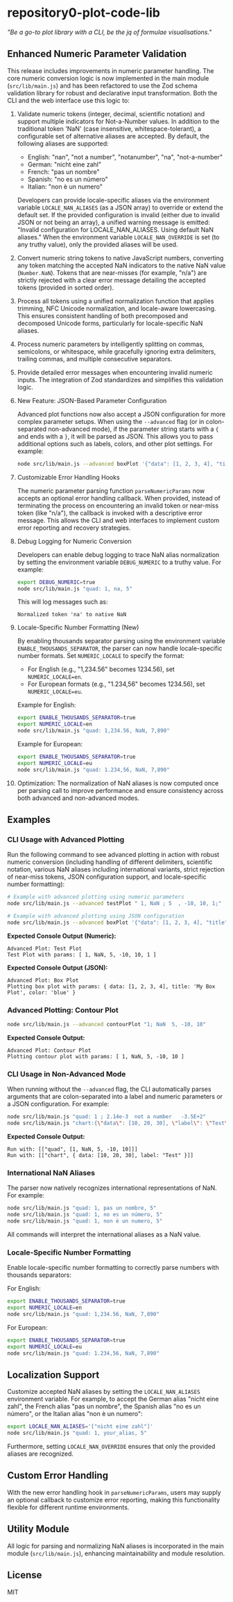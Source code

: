 # repository0-plot-code-lib

_"Be a go-to plot library with a CLI, be the jq of formulae visualisations."_

## Enhanced Numeric Parameter Validation

This release includes improvements in numeric parameter handling. The core numeric conversion logic is now implemented in the main module (`src/lib/main.js`) and has been refactored to use the Zod schema validation library for robust and declarative input transformation. Both the CLI and the web interface use this logic to:

1. Validate numeric tokens (integer, decimal, scientific notation) and support multiple indicators for Not-a-Number values. In addition to the traditional token 'NaN' (case insensitive, whitespace-tolerant), a configurable set of alternative aliases are accepted. By default, the following aliases are supported:

   - English: "nan", "not a number", "notanumber", "na", "not-a-number"
   - German: "nicht eine zahl"
   - French: "pas un nombre"
   - Spanish: "no es un número"
   - Italian: "non è un numero"

   Developers can provide locale-specific aliases via the environment variable `LOCALE_NAN_ALIASES` (as a JSON array) to override or extend the default set. If the provided configuration is invalid (either due to invalid JSON or not being an array), a unified warning message is emitted: "Invalid configuration for LOCALE_NAN_ALIASES. Using default NaN aliases." When the environment variable `LOCALE_NAN_OVERRIDE` is set (to any truthy value), only the provided aliases will be used.

2. Convert numeric string tokens to native JavaScript numbers, converting any token matching the accepted NaN indicators to the native NaN value (`Number.NaN`). Tokens that are near-misses (for example, "n/a") are strictly rejected with a clear error message detailing the accepted tokens (provided in sorted order).

3. Process all tokens using a unified normalization function that applies trimming, NFC Unicode normalization, and locale-aware lowercasing. This ensures consistent handling of both precomposed and decomposed Unicode forms, particularly for locale-specific NaN aliases.

4. Process numeric parameters by intelligently splitting on commas, semicolons, or whitespace, while gracefully ignoring extra delimiters, trailing commas, and multiple consecutive separators.

5. Provide detailed error messages when encountering invalid numeric inputs. The integration of Zod standardizes and simplifies this validation logic.

6. New Feature: JSON-Based Parameter Configuration

   Advanced plot functions now also accept a JSON configuration for more complex parameter setups. When using the `--advanced` flag (or in colon-separated non-advanced mode), if the parameter string starts with a `{` and ends with a `}`, it will be parsed as JSON. This allows you to pass additional options such as labels, colors, and other plot settings. For example:

   ```bash
   node src/lib/main.js --advanced boxPlot '{"data": [1, 2, 3, 4], "title": "My Box Plot", "color": "blue"}'
   ```

7. Customizable Error Handling Hooks

   The numeric parameter parsing function `parseNumericParams` now accepts an optional error handling callback. When provided, instead of terminating the process on encountering an invalid token or near-miss token (like "n/a"), the callback is invoked with a descriptive error message. This allows the CLI and web interfaces to implement custom error reporting and recovery strategies.

8. Debug Logging for Numeric Conversion

   Developers can enable debug logging to trace NaN alias normalization by setting the environment variable `DEBUG_NUMERIC` to a truthy value. For example:

   ```bash
   export DEBUG_NUMERIC=true
   node src/lib/main.js "quad: 1, na, 5"
   ```

   This will log messages such as:

   ```
   Normalized token 'na' to native NaN
   ```

9. Locale-Specific Number Formatting (New)

   By enabling thousands separator parsing using the environment variable `ENABLE_THOUSANDS_SEPARATOR`, the parser can now handle locale-specific number formats. Set `NUMERIC_LOCALE` to specify the format:

   - For English (e.g., "1,234.56" becomes 1234.56), set `NUMERIC_LOCALE=en`.
   - For European formats (e.g., "1.234,56" becomes 1234.56), set `NUMERIC_LOCALE=eu`.

   Example for English:

   ```bash
   export ENABLE_THOUSANDS_SEPARATOR=true
   export NUMERIC_LOCALE=en
   node src/lib/main.js "quad: 1,234.56, NaN, 7,890"
   ```

   Example for European:

   ```bash
   export ENABLE_THOUSANDS_SEPARATOR=true
   export NUMERIC_LOCALE=eu
   node src/lib/main.js "quad: 1.234,56, NaN, 7,890"
   ```

10. Optimization: The normalization of NaN aliases is now computed once per parsing call to improve performance and ensure consistency across both advanced and non-advanced modes.

## Examples

### CLI Usage with Advanced Plotting

Run the following command to see advanced plotting in action with robust numeric conversion (including handling of different delimiters, scientific notation, various NaN aliases including international variants, strict rejection of near-miss tokens, JSON configuration support, and locale-specific number formatting):

```bash
# Example with advanced plotting using numeric parameters
node src/lib/main.js --advanced testPlot " 1, NaN ; 5  , -10, 10, 1;"

# Example with advanced plotting using JSON configuration
node src/lib/main.js --advanced boxPlot '{"data": [1, 2, 3, 4], "title": "My Box Plot", "color": "blue"}'
```

**Expected Console Output (Numeric):**

```
Advanced Plot: Test Plot
Test Plot with params: [ 1, NaN, 5, -10, 10, 1 ]
```

**Expected Console Output (JSON):**

```
Advanced Plot: Box Plot
Plotting box plot with params: { data: [1, 2, 3, 4], title: 'My Box Plot', color: 'blue' }
```

### Advanced Plotting: Contour Plot

```bash
node src/lib/main.js --advanced contourPlot "1; NaN  5, -10, 10"
```

**Expected Console Output:**

```
Advanced Plot: Contour Plot
Plotting contour plot with params: [ 1, NaN, 5, -10, 10 ]
```

### CLI Usage in Non-Advanced Mode

When running without the `--advanced` flag, the CLI automatically parses arguments that are colon-separated into a label and numeric parameters or a JSON configuration. For example:

```bash
node src/lib/main.js "quad: 1 ; 2.14e-3  not a number   -3.5E+2"
node src/lib/main.js "chart:{\"data\": [10, 20, 30], \"label\": \"Test\"}"
```

**Expected Console Output:**

```
Run with: [["quad", [1, NaN, 5, -10, 10]]]
Run with: [["chart", { data: [10, 20, 30], label: "Test" }]]
```

### International NaN Aliases

The parser now natively recognizes international representations of NaN. For example:

```bash
node src/lib/main.js "quad: 1, pas un nombre, 5"
node src/lib/main.js "quad: 1, no es un número, 5"
node src/lib/main.js "quad: 1, non è un numero, 5"
```

All commands will interpret the international aliases as a NaN value.

### Locale-Specific Number Formatting

Enable locale-specific number formatting to correctly parse numbers with thousands separators:

For English:

```bash
export ENABLE_THOUSANDS_SEPARATOR=true
export NUMERIC_LOCALE=en
node src/lib/main.js "quad: 1,234.56, NaN, 7,890"
```

For European:

```bash
export ENABLE_THOUSANDS_SEPARATOR=true
export NUMERIC_LOCALE=eu
node src/lib/main.js "quad: 1.234,56, NaN, 7,890"
```

## Localization Support

Customize accepted NaN aliases by setting the `LOCALE_NAN_ALIASES` environment variable. For example, to accept the German alias "nicht eine zahl", the French alias "pas un nombre", the Spanish alias "no es un número", or the Italian alias "non è un numero":

```bash
export LOCALE_NAN_ALIASES='["nicht eine zahl"]'
node src/lib/main.js "quad: 1, your_alias, 5"
```

Furthermore, setting `LOCALE_NAN_OVERRIDE` ensures that only the provided aliases are recognized.

## Custom Error Handling

With the new error handling hook in `parseNumericParams`, users may supply an optional callback to customize error reporting, making this functionality flexible for different runtime environments.

## Utility Module

All logic for parsing and normalizing NaN aliases is incorporated in the main module (`src/lib/main.js`), enhancing maintainability and module resolution.

## License

MIT
